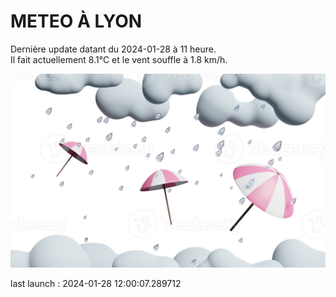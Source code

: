 # METEO À LYON

Dernière update datant du 2024-01-28 à 11 heure.  
Il fait actuellement 8.1°C et le vent souffle à 1.8 km/h.      

![](./.github/rain.png)

last launch : 2024-01-28 12:00:07.289712
